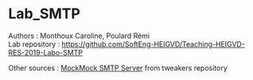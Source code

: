 # Lab_SMTP

Authors : Monthoux Caroline, Poulard Rémi  
Lab repository : <https://github.com/SoftEng-HEIGVD/Teaching-HEIGVD-RES-2019-Labo-SMTP>

Other sources : [MockMock SMTP Server](https://github.com/tweakers/MockMock) from tweakers repository

